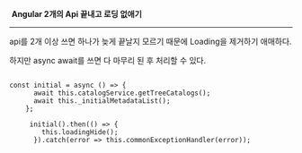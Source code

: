 ​																**Angular 2개의 Api 끝내고 로딩 없애기**

------

api를 2개 이상 쓰면 하나가 늦게 끝날지 모르기 때문에 Loading을 제거하기 애매하다. 

하지만 async await를 쓰면 다 마무리 된 후 처리할 수 있다.

```

const initial = async () => {
      await this.catalogService.getTreeCatalogs();
      await this._initialMetadataList();
    };

     initial().then(() => {
        this.loadingHide();
      }).catch(error => this.commonExceptionHandler(error));


```

